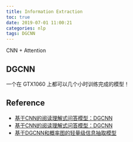 ```yaml
---
title: Information Extraction
toc: true
date: 2019-07-01 11:00:21
categories: nlp
tags: DGCNN
---
```


<!--<a href="/2019/06/30/nlp/BERT/" target="_self"><img src="/images/nlp/Bert-Ernie-logo.jpg" width="550" alt="Bert-Ernie" />
</a>-->

CNN + Attention


<!-- more -->

## DGCNN

一个在 GTX1060 上都可以几个小时训练完成的模型！

## Reference

- [基于CNN的阅读理解式问答模型：DGCNN][1]
- [基于CNN的阅读理解式问答模型：DGCNN][2]
- [基于DGCNN和概率图的轻量级信息抽取模型][3]

[1]: https://mp.weixin.qq.com/s?src=11&timestamp=1559618967&ver=1647&signature=GM7JH7wM1bAbPr7hSICwEBvBXLeJV62uQGSUDKLXdWcgabh6Rf4ZujQQWX-hGXd2CIv*RRna1yDoPg13aUd3L1ZdMAAewsnBSNTItTxVMaanA5jqsrvH3*BT2OBp6riT&new=1
[2]: https://zhuanlan.zhihu.com/p/35755367?group_id=969333287374770176
[3]: https://wwwkexue.fm/archives/6671

